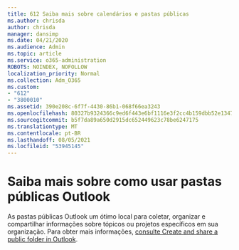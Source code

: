 ```yaml
---
title: 612 Saiba mais sobre calendários e pastas públicas
ms.author: chrisda
author: chrisda
manager: dansimp
ms.date: 04/21/2020
ms.audience: Admin
ms.topic: article
ms.service: o365-administration
ROBOTS: NOINDEX, NOFOLLOW
localization_priority: Normal
ms.collection: Adm_O365
ms.custom:
- "612"
- "3800010"
ms.assetid: 390e208c-6f7f-4430-86b1-068f66ea3243
ms.openlocfilehash: 80327b9324366c9ed6f443e6bf1116e3f2cc4b159dbb52e1347073e82273b93c
ms.sourcegitcommit: b5f7da89a650d2915dc652449623c78be6247175
ms.translationtype: MT
ms.contentlocale: pt-BR
ms.lasthandoff: 08/05/2021
ms.locfileid: "53945145"
---
```

# <a name="learn-about-using-public-folders-in-outlook"></a>Saiba mais sobre como usar pastas públicas Outlook

As pastas públicas Outlook um ótimo local para coletar, organizar e compartilhar informações sobre tópicos ou projetos específicos em sua organização. Para obter mais informações, [consulte Create and share a public folder in Outlook](https://support.office.com/article/a2835011-d524-4a5c-a207-05c159bb2a97).
